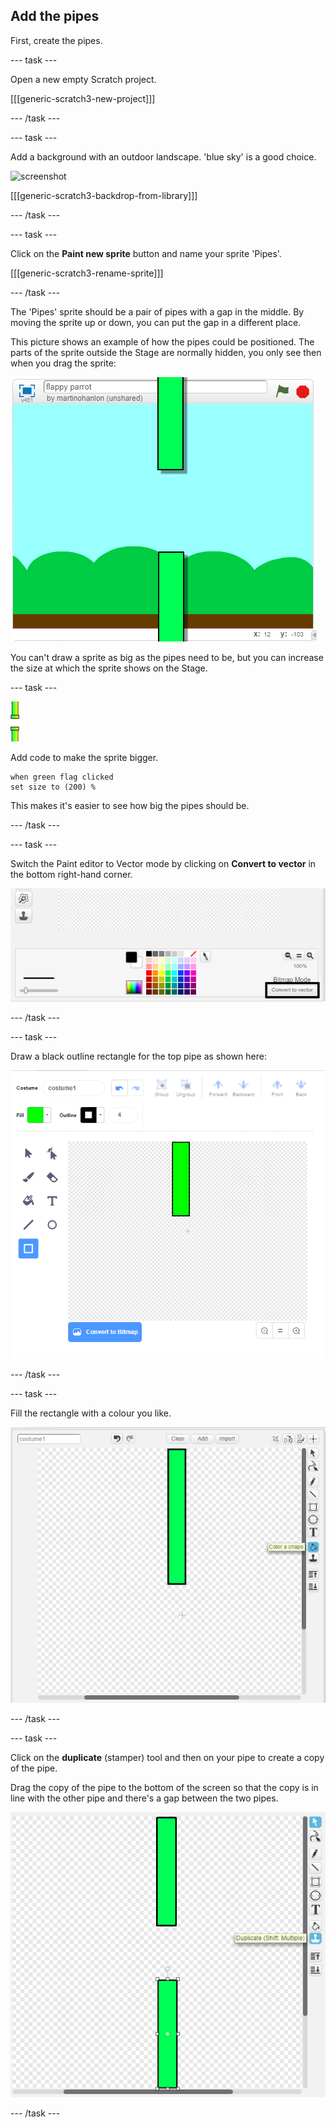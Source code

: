 ## Add the pipes

First, create the pipes.

--- task ---

Open a new empty Scratch project.

[[[generic-scratch3-new-project]]]

--- /task ---

--- task ---

Add a background with an outdoor landscape. 'blue sky' is a good choice.

![screenshot](images/flappy-stage.png)

[[[generic-scratch3-backdrop-from-library]]]

--- /task ---

--- task ---

Click on the **Paint new sprite** button and name your sprite 'Pipes'.

[[[generic-scratch3-rename-sprite]]]

--- /task ---

The 'Pipes' sprite should be a pair of pipes with a gap in the middle. By moving the sprite up or down, you can put the gap in a different place.

This picture shows an example of how the pipes could be positioned. The parts of the sprite outside the Stage are normally hidden, you only see then when you drag the sprite:

![screenshot](images/flappy-pipes-position.png)

You can't draw a sprite as big as the pipes need to be, but you can increase the size at which the sprite shows on the Stage.

--- task ---

![pipes sprite](images/pipes-sprite.png)

Add code to make the sprite bigger.
```blocks3
when green flag clicked
set size to (200) %
```

This makes it's easier to see how big the pipes should be.

--- /task ---

--- task ---

Switch the Paint editor to Vector mode by clicking on **Convert to vector** in the bottom right-hand corner.

![convert to vector button highlighted](images/vector-mode-button.png)

--- /task ---

--- task ---

Draw a black outline rectangle for the top pipe as shown here:

![black rectangle for the pipe](images/flappy-pipes-rectangle.png)

--- /task ---

--- task ---

Fill the rectangle with a colour you like.

![fill the rectangle](images/flappy-pipes-fill-rectangle.png)

--- /task ---

--- task ---

Click on the **duplicate** (stamper) tool and then on your pipe to create a copy of the pipe.

Drag the copy of the pipe to the bottom of the screen so that the copy is in line with the other pipe and there's a gap between the two pipes.

![screenshot](images/flappy-pipes-duplicate2.png)

--- /task ---
